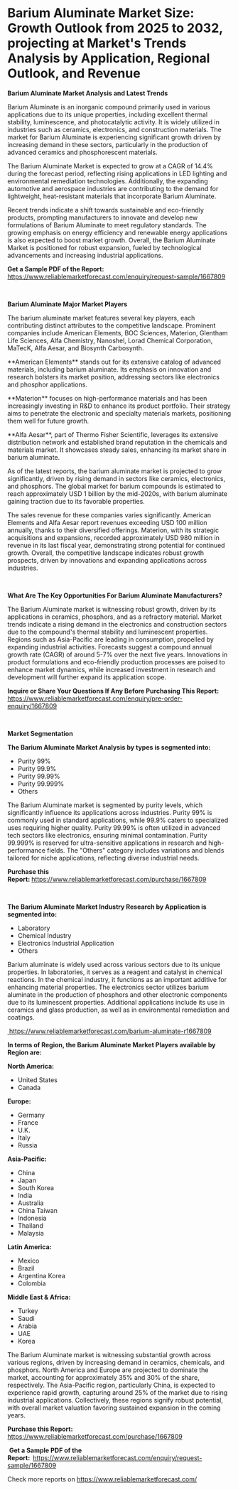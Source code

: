 <p><h1>Barium Aluminate Market Size: Growth Outlook from 2025 to 2032, projecting at Market's Trends Analysis by Application, Regional Outlook, and Revenue</h1></p><p><strong>Barium Aluminate Market Analysis and Latest Trends</strong></p>
<p><p>Barium Aluminate is an inorganic compound primarily used in various applications due to its unique properties, including excellent thermal stability, luminescence, and photocatalytic activity. It is widely utilized in industries such as ceramics, electronics, and construction materials. The market for Barium Aluminate is experiencing significant growth driven by increasing demand in these sectors, particularly in the production of advanced ceramics and phosphorescent materials.</p><p>The Barium Aluminate Market is expected to grow at a CAGR of 14.4% during the forecast period, reflecting rising applications in LED lighting and environmental remediation technologies. Additionally, the expanding automotive and aerospace industries are contributing to the demand for lightweight, heat-resistant materials that incorporate Barium Aluminate. </p><p>Recent trends indicate a shift towards sustainable and eco-friendly products, prompting manufacturers to innovate and develop new formulations of Barium Aluminate to meet regulatory standards. The growing emphasis on energy efficiency and renewable energy applications is also expected to boost market growth. Overall, the Barium Aluminate Market is positioned for robust expansion, fueled by technological advancements and increasing industrial applications.</p></p>
<p><strong>Get a Sample PDF of the Report:&nbsp;</strong> <a href="https://www.reliablemarketforecast.com/enquiry/request-sample/1667809?utm_campaign=2717&utm_medium=2&utm_source=Github&utm_content=ia&utm_term=07032025&utm_id=barium-aluminate">https://www.reliablemarketforecast.com/enquiry/request-sample/1667809</a></p>
<p>&nbsp;</p>
<p><strong>Barium Aluminate Major Market Players</strong></p>
<p><p>The barium aluminate market features several key players, each contributing distinct attributes to the competitive landscape. Prominent companies include American Elements, BOC Sciences, Materion, Glentham Life Sciences, Alfa Chemistry, Nanoshel, Lorad Chemical Corporation, MaTecK, Alfa Aesar, and Biosynth Carbosynth.</p><p>**American Elements** stands out for its extensive catalog of advanced materials, including barium aluminate. Its emphasis on innovation and research bolsters its market position, addressing sectors like electronics and phosphor applications.</p><p>**Materion** focuses on high-performance materials and has been increasingly investing in R&D to enhance its product portfolio. Their strategy aims to penetrate the electronic and specialty materials markets, positioning them well for future growth.</p><p>**Alfa Aesar**, part of Thermo Fisher Scientific, leverages its extensive distribution network and established brand reputation in the chemicals and materials market. It showcases steady sales, enhancing its market share in barium aluminate.</p><p>As of the latest reports, the barium aluminate market is projected to grow significantly, driven by rising demand in sectors like ceramics, electronics, and phosphors. The global market for barium compounds is estimated to reach approximately USD 1 billion by the mid-2020s, with barium aluminate gaining traction due to its favorable properties.</p><p>The sales revenue for these companies varies significantly. American Elements and Alfa Aesar report revenues exceeding USD 100 million annually, thanks to their diversified offerings. Materion, with its strategic acquisitions and expansions, recorded approximately USD 980 million in revenue in its last fiscal year, demonstrating strong potential for continued growth. Overall, the competitive landscape indicates robust growth prospects, driven by innovations and expanding applications across industries.</p></p>
<p>&nbsp;</p>
<p><strong>What Are The Key Opportunities For Barium Aluminate Manufacturers?</strong></p>
<p><p>The Barium Aluminate market is witnessing robust growth, driven by its applications in ceramics, phosphors, and as a refractory material. Market trends indicate a rising demand in the electronics and construction sectors due to the compound's thermal stability and luminescent properties. Regions such as Asia-Pacific are leading in consumption, propelled by expanding industrial activities. Forecasts suggest a compound annual growth rate (CAGR) of around 5-7% over the next five years. Innovations in product formulations and eco-friendly production processes are poised to enhance market dynamics, while increased investment in research and development will further expand its application scope.</p></p>
<p><strong>Inquire or Share Your Questions If Any Before Purchasing This Report:</strong> <a href="https://www.reliablemarketforecast.com/enquiry/pre-order-enquiry/1667809?utm_campaign=2717&utm_medium=2&utm_source=Github&utm_content=ia&utm_term=07032025&utm_id=barium-aluminate">https://www.reliablemarketforecast.com/enquiry/pre-order-enquiry/1667809</a></p>
<p>&nbsp;</p>
<p><strong>Market Segmentation</strong></p>
<p><strong>The Barium Aluminate Market Analysis by types is segmented into:</strong></p>
<p><ul><li>Purity 99%</li><li>Purity 99.9%</li><li>Purity 99.99%</li><li>Purity 99.999%</li><li>Others</li></ul></p>
<p><p>The Barium Aluminate market is segmented by purity levels, which significantly influence its applications across industries. Purity 99% is commonly used in standard applications, while 99.9% caters to specialized uses requiring higher quality. Purity 99.99% is often utilized in advanced tech sectors like electronics, ensuring minimal contamination. Purity 99.999% is reserved for ultra-sensitive applications in research and high-performance fields. The "Others" category includes variations and blends tailored for niche applications, reflecting diverse industrial needs.</p></p>
<p><strong>Purchase this Report:&nbsp;</strong><a href="https://www.reliablemarketforecast.com/purchase/1667809?utm_campaign=2717&utm_medium=2&utm_source=Github&utm_content=ia&utm_term=07032025&utm_id=barium-aluminate">https://www.reliablemarketforecast.com/purchase/1667809</a></p>
<p>&nbsp;</p>
<p><strong>The Barium Aluminate Market Industry Research by Application is segmented into:</strong></p>
<p><ul><li>Laboratory</li><li>Chemical Industry</li><li>Electronics Industrial Application</li><li>Others</li></ul></p>
<p><p>Barium aluminate is widely used across various sectors due to its unique properties. In laboratories, it serves as a reagent and catalyst in chemical reactions. In the chemical industry, it functions as an important additive for enhancing material properties. The electronics sector utilizes barium aluminate in the production of phosphors and other electronic components due to its luminescent properties. Additional applications include its use in ceramics and glass production, as well as in environmental remediation and coatings.</p></p>
<p><a href="https://www.reliablemarketforecast.com/barium-aluminate-r1667809?utm_campaign=2717&utm_medium=2&utm_source=Github&utm_content=ia&utm_term=07032025&utm_id=barium-aluminate">&nbsp;https://www.reliablemarketforecast.com/barium-aluminate-r1667809</a></p>
<p><strong>In terms of Region, the Barium Aluminate Market Players available by Region are:</strong></p>
<p>
    <p> <strong> North America: </strong>
        <ul>
            <li>United States</li>
            <li>Canada</li>
        </ul>
        </p> 
    <p> <strong> Europe: </strong>
        <ul>
            <li>Germany</li>
            <li>France</li>
            <li>U.K.</li>
            <li>Italy</li>
            <li>Russia</li>
        </ul>
        </p> 
    <p> <strong> Asia-Pacific: </strong>
        <ul>
            <li>China</li>
            <li>Japan</li>
            <li>South Korea</li>
            <li>India</li>
            <li>Australia</li>
            <li>China Taiwan</li>
            <li>Indonesia</li>
            <li>Thailand</li>
            <li>Malaysia</li>
        </ul>
        </p> 
    <p> <strong> Latin America: </strong>
        <ul>
            <li>Mexico</li>
            <li>Brazil</li>
            <li>Argentina Korea</li>
            <li>Colombia</li>
        </ul>
        </p> 
    <p> <strong> Middle East & Africa: </strong>
        <ul>
            <li>Turkey</li>
            <li>Saudi</li>
            <li>Arabia</li>
            <li>UAE</li>
            <li>Korea</li>
        </ul>
    </p>
    </p>
<p><p>The Barium Aluminate market is witnessing substantial growth across various regions, driven by increasing demand in ceramics, chemicals, and phosphors. North America and Europe are projected to dominate the market, accounting for approximately 35% and 30% of the share, respectively. The Asia-Pacific region, particularly China, is expected to experience rapid growth, capturing around 25% of the market due to rising industrial applications. Collectively, these regions signify robust potential, with overall market valuation favoring sustained expansion in the coming years.</p></p>
<p><strong>Purchase this Report: </strong><a href="https://www.reliablemarketforecast.com/purchase/1667809?utm_campaign=2717&utm_medium=2&utm_source=Github&utm_content=ia&utm_term=07032025&utm_id=barium-aluminate">https://www.reliablemarketforecast.com/purchase/1667809</a></p>
<p>&nbsp;<strong>Get a Sample PDF of the Report:&nbsp;&nbsp;</strong><a href="https://www.reliablemarketforecast.com/enquiry/request-sample/1667809?utm_campaign=2717&utm_medium=2&utm_source=Github&utm_content=ia&utm_term=07032025&utm_id=barium-aluminate">https://www.reliablemarketforecast.com/enquiry/request-sample/1667809</a></p>
<p><strong></strong></p>
<p>Check more reports on <a href="https://www.reliablemarketforecast.com/?utm_campaign=2717&utm_medium=2&utm_source=Github&utm_content=ia&utm_term=07032025&utm_id=barium-aluminate">https://www.reliablemarketforecast.com/</a></p>